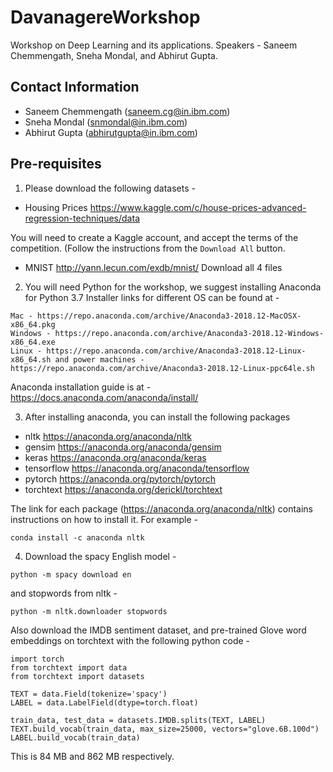 # DavanagereWorkshop
Workshop on Deep Learning and its applications. Speakers - Saneem Chemmengath, Sneha Mondal, and Abhirut Gupta.

## Contact Information
- Saneem Chemmengath (saneem.cg@in.ibm.com)
- Sneha Mondal (snmondal@in.ibm.com)
- Abhirut Gupta (abhirutgupta@in.ibm.com)

## Pre-requisites
1. Please download the following datasets -
  - Housing Prices https://www.kaggle.com/c/house-prices-advanced-regression-techniques/data
  
  You will need to create a Kaggle account, and accept the terms of the competition. (Follow the instructions from the `Download All` button.
  - MNIST http://yann.lecun.com/exdb/mnist/
  Download all 4 files

2. You will need Python for the workshop, we suggest installing Anaconda for Python 3.7
Installer links for different OS can be found at -
```
Mac - https://repo.anaconda.com/archive/Anaconda3-2018.12-MacOSX-x86_64.pkg
Windows - https://repo.anaconda.com/archive/Anaconda3-2018.12-Windows-x86_64.exe
Linux - https://repo.anaconda.com/archive/Anaconda3-2018.12-Linux-x86_64.sh and power machines - https://repo.anaconda.com/archive/Anaconda3-2018.12-Linux-ppc64le.sh
```

Anaconda installation guide is at - https://docs.anaconda.com/anaconda/install/

3. After installing anaconda, you can install the following packages
  - nltk	https://anaconda.org/anaconda/nltk
  - gensim	https://anaconda.org/anaconda/gensim
  - keras	https://anaconda.org/anaconda/keras
  - tensorflow	https://anaconda.org/anaconda/tensorflow
  - pytorch		https://anaconda.org/pytorch/pytorch
  - torchtext	https://anaconda.org/derickl/torchtext

The link for each package (https://anaconda.org/anaconda/nltk) contains instructions on how to install it. For example -
```
conda install -c anaconda nltk
```

4. Download the spacy English model -
```
python -m spacy download en
```

and stopwords from nltk -

```
python -m nltk.downloader stopwords
```

Also download the IMDB sentiment dataset, and pre-trained Glove word embeddings on torchtext with the following python code -
```
import torch
from torchtext import data
from torchtext import datasets

TEXT = data.Field(tokenize='spacy')
LABEL = data.LabelField(dtype=torch.float)

train_data, test_data = datasets.IMDB.splits(TEXT, LABEL)
TEXT.build_vocab(train_data, max_size=25000, vectors="glove.6B.100d")
LABEL.build_vocab(train_data)
```
This is 84 MB and 862 MB respectively.
